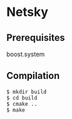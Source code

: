 # Netsky

## Prerequisites

boost.system

## Compilation

```
$ mkdir build
$ cd build
$ cmake ..
$ make
```

